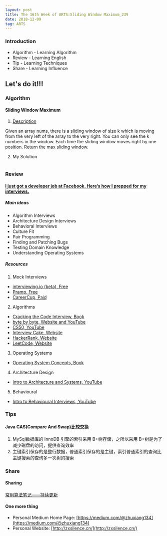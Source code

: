 ```yaml
---
layout: post
title: The 16th Week of ARTS:Sliding Window Maximum_239
date: 2018-12-09
tag: ARTS
---
```


### Introduction
- Algorithm  - Learning Algorithm
- Review  - Learning English
- Tip - Learning Techniques
- Share - Learning Influence

## Let's do it!!!
### Algorithm
#### Sliding Window Maximum
1. [Description](https://leetcode.com/problems/sliding-window-maximum/)

Given an array nums, there is a sliding window of size k which is moving from the very left of the array to the very right. You can only see the k numbers in the window. Each time the sliding window moves right by one position. Return the max sliding window.

2. My Solution

```java

```

>

### Review
#### [I just got a developer job at Facebook. Here’s how I prepped for my interviews.](https://medium.freecodecamp.org/software-engineering-interviews-744380f4f2af)
##### Main ideas
- Algorithm Interviews
- Architecture Design Interviews
- Behavioral Interviews
- Culture Fit
- Pair Programming
- Finding and Patching Bugs
- Testing Domain Knowledge
- Understanding Operating Systems

##### Resources
1. Mock Interviews
- [interviewing.io (beta), Free](https://interviewing.io/)
- [Pramp, Free](https://www.pramp.com/#/)
- [CareerCup, Paid](https://careercup.com/interview)
2. Algorithms
- [Cracking the Code Interview, Book](https://www.amazon.com/Cracking-Coding-Interview-Programming-Questions/dp/0984782850/ref=sr_1_1?s=books&ie=UTF8&qid=1506042558&sr=1-1&keywords=cracking+the+code+interview)
- [byte by byte, Website and YouTube](https://www.byte-by-byte.com/)
- [CS50, YouTube](https://www.youtube.com/user/cs50tv)
- [Interview Cake, Website](https://www.interviewcake.com/)
- [HackerRank, Website](https://www.hackerrank.com/)
- [LeetCode, Website](https://leetcode.com/)
3. Operating Systems
- [Operating System Concepts, Book](https://www.amazon.com/Operating-System-Concepts-Abraham-Silberschatz/dp/1118063333/ref=sr_1_1?s=books&ie=UTF8&qid=1506042402&sr=1-1&keywords=Operating+System+Concepts)
4. Architecture Design
- [Intro to Architecture and Systems, YouTube](https://www.youtube.com/watch?v=ZgdS0EUmn70)
5. Behavioural
- [Intro to Behavioural Interviews, YouTube](https://www.youtube.com/watch?v=PJKYqLP6MRE)


### Tips
#### Java CAS(Compare And Swap)比较交换
1. MySql数据库的 InnoDB 引擎的索引采用 B+树存储，之所以采用 B+树是为了减少磁盘的访问，提供查询效率
2. 主键索引保存的是整行数据，普通索引保存的是主键，索引普通索引的查询比主键搜索的查询多一次树的搜索


### Share
#### Sharing
[常用算法笔记——持续更新](http://zxsilence.cn/2018/11/%E5%B8%B8%E7%94%A8%E7%AE%97%E6%B3%95%E7%AC%94%E8%AE%B0/)

#### One more thing
- Personal Medium Home Page: [https://medium.com/@zhuxiang134](https://medium.com/@zhuxiang134)
- Personal Website: [http://zxsilence.cn/](http://zxsilence.cn/)